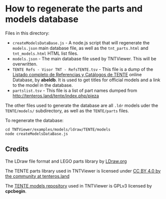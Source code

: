 # How to regenerate the parts and models database

Files in this directory:

- ```createModelsDataBase.js``` - A node.js script that will regenerate the ```models.json``` main database file, as well as the ```tnt_parts.html``` and ```tnt_models.html``` HTML list files.
- ```models.json``` - The main database file used by TNTViewer. This will be overwritten.
- ```TENTE Refs - Visor TNT - RefsTENTE.tsv``` - This file is a dump of the [Listado completo de Referencias y Catálogos de TENTE](https://refstente.com/) online Database, by **abeldb**. It is used to get titles for official models and a link to the model in the database.
- ```partslist.tsv``` - This file is a list of part names dumped from http://tenteros.land/tente/index.php/pieza

The other files used to generate the database are all ```.ldr``` models uder the ```TENTE/models/``` subdirectory, as well as the ```TENTE/parts``` files.

To regenerate the database:

```shell
cd TNTViewer/examples/models/ldraw/TENTE/models
node createModelsDataBase.js
```



## Credits

The LDraw file format and LEGO parts library by [LDraw.org](https://www.LDraw.org)

The TENTE parts library used in TNTViewer is licensed under [CC BY 4.0 by the community at tenteros.land](http://tenteros.land/foro/viewtopic.php?f=47&t=154)

The [TENTE models repository](https://gitlab.com/cpcbegin/tentemodels) used in TNTViewer is GPLv3 licensed by **cpcbegin**.
